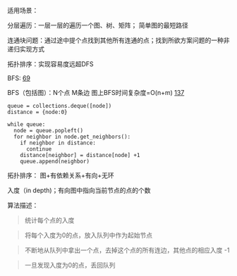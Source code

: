 适用场景：

分层遍历：一层一层的遍历一个图、树、矩阵； 简单图的最短路径

连通块问题：通过途中提个点找到其他所有连通的点；找到所欲方案问题的一种非递归实现方式

拓扑排序：实现容易度远超DFS

BFS:
[69](https://github.com/mazexiaozhoulu/Leetcode-/blob/ae8412a44d6b63113da89660090c338aef31a4ee/lintcode%2069%20%C2%B7%20Binary%20Tree%20Level%20Order%20Traversal.md)

BFS（包括图）：N个点 M条边 图上BFS时间复杂度=O(n+m)
[137](https://github.com/mazexiaozhoulu/Leetcode-/blob/312a5248f9c2cbf6b1a0a74c7a784f4f2971f164/lintcode%20137%20Clone%20Graph.md)
```
queue = collections.deque([node])
distance = {node:0}

while queue:
  node = queue.popleft()
  for neighbor in node.get_neighbors():
    if neighbor in distance:
      continue
    distance[neighbor] = distance[node] +1
    queue.append(neighbor)
```

拓扑排序：
图+有依赖关系+有向+无环

入度（in depth)；有向图中指向当前节点的点的个数

算法描述：
>统计每个点的入度

>将每个入度为0的点，放入队列中作为起始节点

>不断地从队列中拿出一个点，去掉这个点的所有连边，其他点的相应入度 -1

>一旦发现入度为0的点，丢回队列
